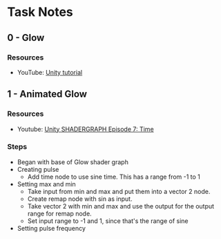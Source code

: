 # Task Notes
## 0 - Glow
### Resources
- YouTube: [Unity tutorial](https://youtu.be/qTYOWRWuBQg)
## 1 - Animated Glow
### Resources
- Youtube: [Unity SHADERGRAPH Episode 7: Time](https://youtu.be/2fg8fdkS4Nw)
### Steps
- Began with base of Glow shader graph
- Creating pulse
  - Add time node to use sine time. This has a range from -1 to 1
- Setting max and min
  - Take input from min and max and put them into a vector 2 node.
  - Create remap node with sin as input.
  - Take vector 2 with min and max and use the output for the output range for remap node.
  - Set input range to -1 and 1, since that's the range of sine
- Setting pulse frequency